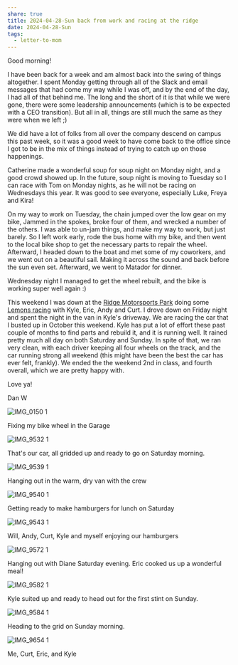 ```yaml
---
share: true
title: 2024-04-28-Sun back from work and racing at the ridge
date: 2024-04-28-Sun
tags:
  - letter-to-mom
---
```


Good morning!  

I have been back for a week and am almost back into the swing of things altogether.  I spent Monday getting through all of the Slack and email messages that had come my way while I was off, and by the end of the day, I had all of that behind me.   The long and the short of it is that while we were gone, there were some leadership announcements (which is to be expected with a CEO transition).  But all in all, things are still much the same as they were when we left ;) 

We did have a lot of folks from all over the company descend on campus this past week, so it was a good week to have come back to the office since I got to be in the mix of things instead of trying to catch up on those happenings.     

Catherine made a wonderful soup for soup night on Monday night, and a good crowd showed up.   In the future, soup night is moving to Tuesday so I can race with Tom on Monday nights, as he will not be racing on Wednesdays this year.   It was good to see everyone, especially Luke, Freya and Kira!

On my way to work on Tuesday, the chain jumped over the low gear on my bike, Jammed in the spokes, broke four of them, and wrecked a number of the others.  I was able to un-jam things, and make my way to work, but just barely. So I left work early, rode the bus home with my bike, and then went to the local bike shop to get the necessary parts to repair the wheel.  Afterward, I headed down to the boat and met some of my coworkers, and we went out on a beautiful sail.  Making it across the sound and back before the sun even set.   Afterward, we went to Matador for dinner.  

Wednesday night I managed to get the wheel rebuilt, and the bike is working super well again :) 

This weekend I was down at the [Ridge Motorsports Park](https://www.ridgemotorsportspark.com) doing some [Lemons racing](https://racehero.io/events/24-hours-of-lemons-ridge-2024/results/1073741951?ref=app#show:detailed-info-overall-110) with Kyle, Eric, Andy and Curt.     I drove down on Friday night and spent the night in the van in Kyle's driveway.    We are racing the car that I busted up in October this weekend.   Kyle has put a lot of effort these past couple of months to find parts and rebuild it, and it is running well.  It rained pretty much all day on both Saturday and Sunday.  In spite of that, we ran very clean, with each driver keeping all four wheels on the track, and the car running strong all weekend (this might have been the best the car has ever felt, frankly). We ended the the weekend 2nd in class, and fourth overall, which we are pretty happy with.

Love ya!

Dan W




 ![IMG_0150 1](../attachments/IMG_0150%201.jpeg)

Fixing my bike wheel in the Garage

![IMG_9532 1](../attachments/IMG_9532%201.jpeg)

That's our car, all gridded up and ready to go on Saturday morning.

![IMG_9539 1](../attachments/IMG_9539%201.jpeg)

Hanging out in the warm, dry van with the crew


![IMG_9540 1](../attachments/IMG_9540%201.jpeg)

Getting ready to make hamburgers for lunch on Saturday

![IMG_9543 1](../attachments/IMG_9543%201.jpeg)

Will, Andy, Curt, Kyle and myself enjoying our hamburgers

![IMG_9572 1](../attachments/IMG_9572%201.jpeg)

Hanging out with Diane Saturday evening.   Eric cooked us up a wonderful meal!


![IMG_9582 1](../attachments/IMG_9582%201.jpeg)

Kyle suited up and ready to head out for the first stint on Sunday.

![IMG_9584 1](../attachments/IMG_9584%201.jpeg)

Heading to the grid on Sunday morning.

![IMG_9654 1](../attachments/IMG_9654%201.jpeg)

Me, Curt, Eric, and Kyle